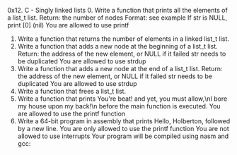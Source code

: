 0x12. C - Singly linked lists
0. Write a function that prints all the elements of a list_t list.
Return: the number of nodes
Format: see example
If str is NULL, print [0] (nil)
You are allowed to use printf
1. Write a function that returns the number of elements in a linked list_t list.
2. Write a function that adds a new node at the beginning of a list_t list.
Return: the address of the new element, or NULL if it failed
str needs to be duplicated
You are allowed to use strdup
3. Write a function that adds a new node at the end of a list_t list.
Return: the address of the new element, or NULL if it failed
str needs to be duplicated
You are allowed to use strdup
4. Write a function that frees a list_t list.
5. Write a function that prints You're beat! and yet, you must allow,\nI bore my house upon my back!\n before the main function is executed.
You are allowed to use the printf function
6. Write a 64-bit program in assembly that prints Hello, Holberton, followed by a new line.
You are only allowed to use the printf function
You are not allowed to use interrupts
Your program will be compiled using nasm and gcc:
